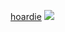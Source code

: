 [hoardie](wweurls)
![](https://cdn.discordapp.com/attachments/852782813186490408/1151740325270913054/IMG_4010.gif)